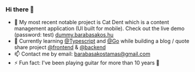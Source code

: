 ### Hi there 👋

- 🔭 My most recent notable project is Cat Dent which is a content management application (UI built for mobile). Check out the live demo (password: test) [dummy.barabasakos.hu](https://dummy.barabasakos.hu/) 
- 🌱 Currently learning [@Typescript](https://github.com/microsoft/TypeScript) and [@Go](https://github.com/golang/go) while building a blog / quote share project [@frontend](https://github.com/Croustys/blog-frontend) & [@backend](https://github.com/Croustys/blog-backend)
- 📫 Contact me by email: barabasakostamas@gmail.com
- ⚡ Fun fact: I've been playing guitar for more than 10 years 🎸
